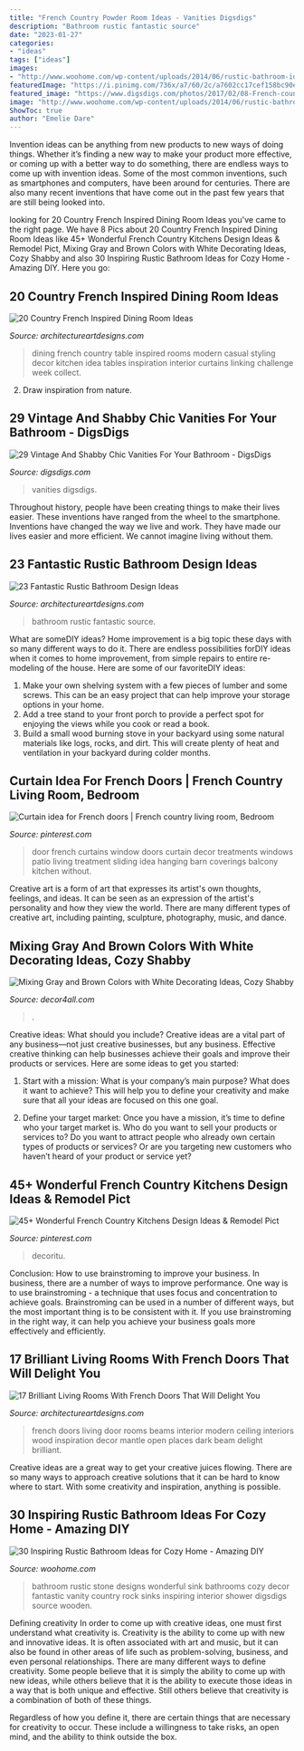 ```yaml
---
title: "French Country Powder Room Ideas - Vanities Digsdigs"
description: "Bathroom rustic fantastic source"
date: "2023-01-27"
categories:
- "ideas"
tags: ["ideas"]
images:
- "http://www.woohome.com/wp-content/uploads/2014/06/rustic-bathroom-ideas-24.jpg"
featuredImage: "https://i.pinimg.com/736x/a7/60/2c/a7602cc17cef158bc90ef5393e183296--door-window-curtains-french-door-curtains.jpg"
featured_image: "https://www.digsdigs.com/photos/2017/02/08-French-country-shabby-chic-cabinet.jpg"
image: "http://www.woohome.com/wp-content/uploads/2014/06/rustic-bathroom-ideas-24.jpg"
ShowToc: true
author: "Emelie Dare"
---
```



Invention ideas can be anything from new products to new ways of doing things. Whether it’s finding a new way to make your product more effective, or coming up with a better way to do something, there are endless ways to come up with invention ideas. Some of the most common inventions, such as smartphones and computers, have been around for centuries. There are also many recent inventions that have come out in the past few years that are still being looked into.

	

		
looking for 20 Country French Inspired Dining Room Ideas you've came to the right page. We have 8 Pics about 20 Country French Inspired Dining Room Ideas like 45+ Wonderful French Country Kitchens Design Ideas &amp; Remodel Pict, Mixing Gray and Brown Colors with White Decorating Ideas, Cozy Shabby and also 30 Inspiring Rustic Bathroom Ideas for Cozy Home - Amazing DIY. Here you go:
		
    
## 20 Country French Inspired Dining Room Ideas

<img loading=lazy src="https://www.architectureartdesigns.com/wp-content/uploads/2013/07/fcgh-630x945.jpg" onerror="this.onerror=null;this.src='https://tse3.mm.bing.net/th?id=OIP.UroTT9ZpSKjK5j8zhWHhpgHaLH&amp;pid=15.1';" alt="20 Country French Inspired Dining Room Ideas">

_Source: architectureartdesigns.com_

>dining french country table inspired rooms modern casual styling decor kitchen idea tables inspiration interior curtains linking challenge week collect. 

	

2. Draw inspiration from nature.

    
## 29 Vintage And Shabby Chic Vanities For Your Bathroom - DigsDigs

<img loading=lazy src="https://www.digsdigs.com/photos/2017/02/08-French-country-shabby-chic-cabinet.jpg" onerror="this.onerror=null;this.src='https://tse1.mm.bing.net/th?id=OIP.OynLXDVS7_JYtCuO_eYZvQAAAA&amp;pid=15.1';" alt="29 Vintage And Shabby Chic Vanities For Your Bathroom - DigsDigs">

_Source: digsdigs.com_

>vanities digsdigs. 

	

Throughout history, people have been creating things to make their lives easier. These inventions have ranged from the wheel to the smartphone. Inventions have changed the way we live and work. They have made our lives easier and more efficient. We cannot imagine living without them.

    
## 23 Fantastic Rustic Bathroom Design Ideas

<img loading=lazy src="https://www.architectureartdesigns.com/wp-content/uploads/2013/09/174.jpg" onerror="this.onerror=null;this.src='https://tse1.mm.bing.net/th?id=OIP.zVoRnO41JDIfKSajvr8YWwHaJ7&amp;pid=15.1';" alt="23 Fantastic Rustic Bathroom Design Ideas">

_Source: architectureartdesigns.com_

>bathroom rustic fantastic source. 

	

What are someDIY ideas?
Home improvement is a big topic these days with so many different ways to do it. There are endless possibilities forDIY ideas when it comes to home improvement, from simple repairs to entire re-modeling of the house. Here are some of our favoriteDIY ideas:
1. Make your own shelving system with a few pieces of lumber and some screws. This can be an easy project that can help improve your storage options in your home.
2. Add a tree stand to your front porch to provide a perfect spot for enjoying the views while you cook or read a book.
3. Build a small wood burning stove in your backyard using some natural materials like logs, rocks, and dirt. This will create plenty of heat and ventilation in your backyard during colder months. 

    
## Curtain Idea For French Doors | French Country Living Room, Bedroom

<img loading=lazy src="https://i.pinimg.com/736x/a7/60/2c/a7602cc17cef158bc90ef5393e183296--door-window-curtains-french-door-curtains.jpg" onerror="this.onerror=null;this.src='https://tse4.mm.bing.net/th?id=OIP.rdmls8NqEX59Dp6j8aVG3wHaJ6&amp;pid=15.1';" alt="Curtain idea for French doors | French country living room, Bedroom">

_Source: pinterest.com_

>door french curtains window doors curtain decor treatments windows patio living treatment sliding idea hanging barn coverings balcony kitchen without. 

	

Creative art is a form of art that expresses its artist's own thoughts, feelings, and ideas. It can be seen as an expression of the artist's personality and how they view the world. There are many different types of creative art, including painting, sculpture, photography, music, and dance.

    
## Mixing Gray And Brown Colors With White Decorating Ideas, Cozy Shabby

<img loading=lazy src="https://decor4all.com/wp-content/uploads/2015/07/shabby-chic-ideas-vintage-style-13.jpg" onerror="this.onerror=null;this.src='https://tse4.mm.bing.net/th?id=OIP.ZaVv5DIX_WuPl_QrBjOVqwHaJ3&amp;pid=15.1';" alt="Mixing Gray and Brown Colors with White Decorating Ideas, Cozy Shabby">

_Source: decor4all.com_

>. 

	

Creative ideas: What should you include?
Creative ideas are a vital part of any business—not just creative businesses, but any business. Effective creative thinking can help businesses achieve their goals and improve their products or services. Here are some ideas to get you started:
1. Start with a mission: What is your company’s main purpose? What does it want to achieve? This will help you to define your creativity and make sure that all your ideas are focused on this one goal.

2. Define your target market: Once you have a mission, it’s time to define who your target market is. Who do you want to sell your products or services to? Do you want to attract people who already own certain types of products or services? Or are you targeting new customers who haven’t heard of your product or service yet?

    
## 45+ Wonderful French Country Kitchens Design Ideas &amp; Remodel Pict

<img loading=lazy src="https://i.pinimg.com/736x/87/15/79/871579d753410754cec1f77f7f5bbab8.jpg" onerror="this.onerror=null;this.src='https://tse4.mm.bing.net/th?id=OIP.lP-zayuMtp7-QimTFjsRygHaJ3&amp;pid=15.1';" alt="45+ Wonderful French Country Kitchens Design Ideas &amp; Remodel Pict">

_Source: pinterest.com_

>decoritu. 

	

Conclusion: How to use brainstroming to improve your business.
In business, there are a number of ways to improve performance. One way is to use brainstroming - a technique that uses focus and concentration to achieve goals. Brainstroming can be used in a number of different ways, but the most important thing is to be consistent with it. If you use brainstroming in the right way, it can help you achieve your business goals more effectively and efficiently.

    
## 17 Brilliant Living Rooms With French Doors That Will Delight You

<img loading=lazy src="https://www.architectureartdesigns.com/wp-content/uploads/2017/02/5-41.jpg" onerror="this.onerror=null;this.src='https://tse3.mm.bing.net/th?id=OIP.N2lwWfM2FTSjvdCmQ-pUdQHaE_&amp;pid=15.1';" alt="17 Brilliant Living Rooms With French Doors That Will Delight You">

_Source: architectureartdesigns.com_

>french doors living door rooms beams interior modern ceiling interiors wood inspiration decor mantle open places dark beam delight brilliant. 

	

Creative ideas are a great way to get your creative juices flowing. There are so many ways to approach creative solutions that it can be hard to know where to start. With some creativity and inspiration, anything is possible.

    
## 30 Inspiring Rustic Bathroom Ideas For Cozy Home - Amazing DIY

<img loading=lazy src="http://www.woohome.com/wp-content/uploads/2014/06/rustic-bathroom-ideas-24.jpg" onerror="this.onerror=null;this.src='https://tse3.mm.bing.net/th?id=OIP.F3-tBKFSeANWM1cqcVqWIAHaLK&amp;pid=15.1';" alt="30 Inspiring Rustic Bathroom Ideas for Cozy Home - Amazing DIY">

_Source: woohome.com_

>bathroom rustic stone designs wonderful sink bathrooms cozy decor fantastic vanity country rock sinks inspiring interior shower digsdigs source wooden. 

	

Defining creativity
In order to come up with creative ideas, one must first understand what creativity is. Creativity is the ability to come up with new and innovative ideas. It is often associated with art and music, but it can also be found in other areas of life such as problem-solving, business, and even personal relationships.
There are many different ways to define creativity. Some people believe that it is simply the ability to come up with new ideas, while others believe that it is the ability to execute those ideas in a way that is both unique and effective. Still others believe that creativity is a combination of both of these things.

Regardless of how you define it, there are certain things that are necessary for creativity to occur. These include a willingness to take risks, an open mind, and the ability to think outside the box.

